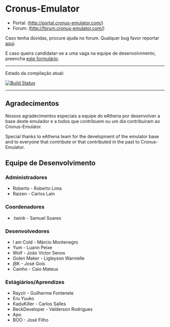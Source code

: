 ﻿Cronus-Emulator
===============

* Portal: (http://portal.cronus-emulator.com/)
* Forum: (http://forum.cronus-emulator.com/)

Caso tenha dúvidas, procure ajuda no forum. Qualquer bug favor reportar [aqui](http://forum.cronus-emulator.com/trackdown).

E caso queira candidatar-se a uma vaga na equipe de desenvolvimento, preencha [este formulário](http://forum.cronus-emulator.com/index.php?app=contato).

--------------
Estado da compilação atual:

[![Build Status](https://travis-ci.org/Cronus-Emulator/Cronus.png?branch=master)](https://travis-ci.org/Cronus-Emulator/Cronus)

--------------

Agradecimentos
--------------
Nossos agradecimentos especiais a equipe do eAthena por desenvolver a base deste emulador e a todos que contribuem ou um dia contribuiram ao Cronus-Emulator.

Special thanks to eAthena team for the development of the emulator base and to everyone that contribute or that contributed in the past to Cronus-Emulator.


Equipe de Desenvolvimento
------
### Administradores
- Roberto	- Roberto Lima
- Raizen	- Carlos Lain

### Coordenadores
- .twink	- Samuel Soares

### Desenvolvedores
- I am Cold	- Márcio Montenegro
- Yum		- Luann Peixe
- Wolf		- João Victor Senos
- Golen Maker	- Ligleyson Warnielle
- jBK		- José Goís
- Cainho	- Caio Mateus
	
### Estágiários/Aprendizes
- Rayzir	- Guilherme Fontenele
- Eru Yuuko
- KaduKiller	- Carlos Salles
- BeckDeveloper - Valderson Rodrigues
- Apo
- BOO		- José Filho
